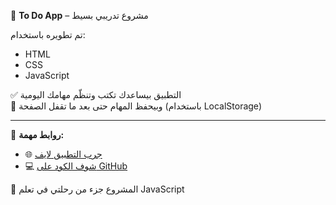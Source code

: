 📝 **To Do App** – مشروع تدريبي بسيط

تم تطويره باستخدام:
- HTML
- CSS
- JavaScript

✅ التطبيق بيساعدك تكتب وتنظّم مهامك اليومية  
🧠 وبيحفظ المهام حتى بعد ما تقفل الصفحة (باستخدام LocalStorage)

---

🔗 **روابط مهمة:**
- 🌐 [جرب التطبيق لايف](https://grgssaied.github.io/TO-DO-List/)
- 💻 [شوف الكود على GitHub](https://github.com/EngGrgs/TO-DO-List)

📌 المشروع جزء من رحلتي في تعلم JavaScript
